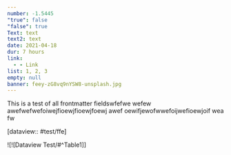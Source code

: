 ```yaml
---
number: -1.5445
"true": false
"false": true
Text: text
text2: text
date: 2021-04-18
dur: 7 hours
link:
  - - Link
list: 1, 2, 3
empty: null
banner: feey-zG8vq9nYSW8-unsplash.jpg
---
```

This is a test of all frontmatter fieldswfefwe
wefew
awefwefwefoiwejfioewjfioewjfoewj
awef
oewifjewofwwefoijwefioewjoif
wea
fw
<html>[dataview:: #test/ffe]</html>



![![Dataview Test/#^Table1]]


